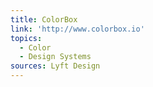 ```yaml
---
title: ColorBox
link: 'http://www.colorbox.io'
topics:
  - Color
  - Design Systems
sources: Lyft Design
---
```


